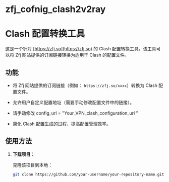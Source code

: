 # zfj_cofnig_clash2v2ray

# Clash 配置转换工具

这是一个针对 [https://zfj.so](https://zfj.so) 的 Clash 配置转换工具。该工具可以将 Zfj 网站提供的订阅链接转换为适用于 Clash 的配置文件。

## 功能

- 将 Zfj 网站提供的订阅链接（例如： `https://zfj.so/xxxx`）转换为 Clash 配置文件。
- 允许用户自定义配置地址（需要手动修改配置文件中的链接）。
- 请手动修改   config_url = "Your_VPN_clash_configuration_url "

- 简化 Clash 配置生成的过程，提高配置管理效率。

## 使用方法

1. **下载项目：**

   克隆该项目到本地：

   ```bash
   git clone https://github.com/your-username/your-repository-name.git
